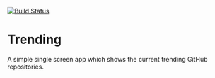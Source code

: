 [![Build Status](https://travis-ci.org/vishalecho/Trending.svg?branch=master)](https://travis-ci.org/vishalecho/Trending)
# Trending
A simple single screen app which shows the current trending GitHub repositories.
